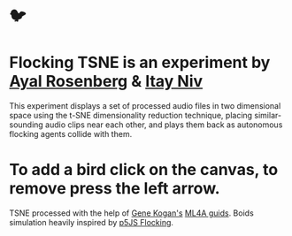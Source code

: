 # 🐦

# Flocking TSNE is an experiment by [Ayal Rosenberg](http://www.ayalrosenberg.com/) & [Itay Niv](http://www.itayniv.com/)


This experiment displays a set of processed audio files in two dimensional space using the t-SNE dimensionality reduction technique, placing similar-sounding audio clips near each other, and plays them back as autonomous flocking agents collide with them.

# To add a bird click on the canvas, to remove press the left arrow.

TSNE processed with the help of [Gene Kogan's](https://github.com/genekogan) [ML4A guids](https://ml4a.github.io/guides/).
Boids simulation heavily inspired by [p5JS Flocking](https://p5js.org/examples/simulate-flocking.html).
